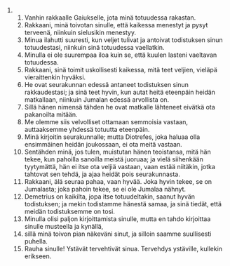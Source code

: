 <ol>
  <li>
    <ol>
      <li>Vanhin rakkaalle Gaiukselle, jota minä totuudessa rakastan.</li>
      <li>Rakkaani, minä toivotan sinulle, että kaikessa menestyt ja pysyt terveenä, niinkuin sielusikin menestyy.</li>
      <li>Minua ilahutti suuresti, kun veljet tulivat ja antoivat todistuksen sinun totuudestasi, niinkuin sinä totuudessa vaellatkin.</li>
      <li>Minulla ei ole suurempaa iloa kuin se, että kuulen lasteni vaeltavan totuudessa.</li>
      <li>Rakkaani, sinä toimit uskollisesti kaikessa, mitä teet veljien, vieläpä vieraittenkin hyväksi.</li>
      <li>He ovat seurakunnan edessä antaneet todistuksen sinun rakkaudestasi; ja sinä teet hyvin, kun autat heitä eteenpäin heidän matkallaan, niinkuin Jumalan edessä arvollista on.</li>
      <li>Sillä hänen nimensä tähden he ovat matkalle lähteneet eivätkä ota pakanoilta mitään.</li>
      <li>Me olemme siis velvolliset ottamaan semmoisia vastaan, auttaaksemme yhdessä totuutta eteenpäin.</li>
      <li>Minä kirjoitin seurakunnalle; mutta Diotrefes, joka haluaa olla ensimmäinen heidän joukossaan, ei ota meitä vastaan.</li>
      <li>Sentähden minä, jos tulen, muistutan hänen teoistansa, mitä hän tekee, kun pahoilla sanoilla meistä juoruaa; ja vielä siihenkään tyytymättä, hän ei itse ota veljiä vastaan, vaan estää niitäkin, jotka tahtovat sen tehdä, ja ajaa heidät pois seurakunnasta.</li>
      <li>Rakkaani, älä seuraa pahaa, vaan hyvää. Joka hyvin tekee, se on Jumalasta; joka pahoin tekee, se ei ole Jumalaa nähnyt.</li>
      <li>Demetrius on kaikilta, jopa itse totuudeltakin, saanut hyvän todistuksen; ja mekin todistamme hänestä samaa, ja sinä tiedät, että meidän todistuksemme on tosi.</li>
      <li>Minulla olisi paljon kirjoittamista sinulle, mutta en tahdo kirjoittaa sinulle musteella ja kynällä,</li>
      <li>sillä minä toivon pian näkeväni sinut, ja silloin saamme suullisesti puhella.</li>
      <li>Rauha sinulle! Ystävät tervehtivät sinua. Tervehdys ystäville, kullekin erikseen.</li>
    </ol>
  </li>
</ol>